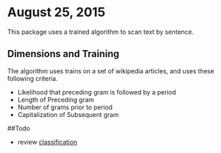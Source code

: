 # August 25, 2015

This package uses a trained algorithm to scan text by sentence. 

## Dimensions and Training

The algorithm uses trains on a set of wikipedia articles, and uses these following criteria.

* Likelihood that preceding gram is followed by a period
* Length of Preceding gram
* Number of grams prior to period
* Capitalization of Subsequent gram

##Todo
* review [classification](https://en.wikipedia.org/wiki/Statistical_classification)
